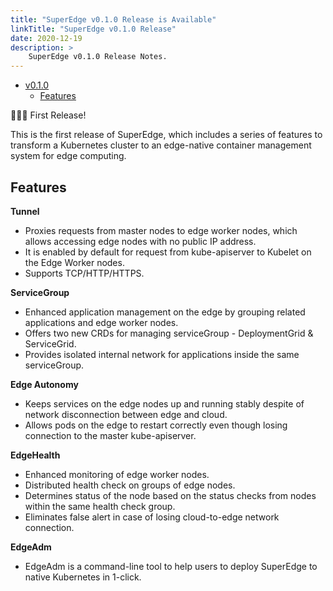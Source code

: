 ```yaml
---
title: "SuperEdge v0.1.0 Release is Available"
linkTitle: "SuperEdge v0.1.0 Release"
date: 2020-12-19
description: >
    SuperEdge v0.1.0 Release Notes.
---
```


- [v0.1.0](#release-v010-2020-12-19)
  - [Features](#features)


🎉🎉🎉 First Release!

This is the first release of SuperEdge, which includes a series of features to transform a Kubernetes cluster to an edge-native container management system for edge computing.

## Features

**Tunnel**

* Proxies requests from master nodes to edge worker nodes, which allows accessing edge nodes with no public IP address.
* It is enabled by default for request from kube-apiserver to Kubelet on the Edge Worker nodes.
* Supports TCP/HTTP/HTTPS.

**ServiceGroup**

* Enhanced application management on the edge by grouping related applications and edge worker nodes.   
* Offers two new CRDs for managing serviceGroup - DeploymentGrid & ServiceGrid.
* Provides isolated internal network for applications inside the same serviceGroup.

**Edge Autonomy**

* Keeps services on the edge nodes up and running stably despite of network disconnection between edge and cloud.
* Allows pods on the edge to restart correctly even though losing connection to the master kube-apiserver.  

**EdgeHealth**

* Enhanced monitoring of edge worker nodes.
* Distributed health check on groups of edge nodes.
* Determines status of the node based on the status checks from nodes within the same health check group.
* Eliminates false alert in case of losing cloud-to-edge network connection.

**EdgeAdm**

* EdgeAdm is a command-line tool to help users to deploy SuperEdge to native Kubernetes in 1-click.

